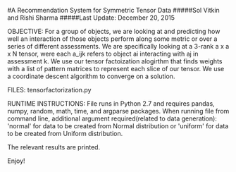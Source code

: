 #A Recommendation System for Symmetric Tensor Data 
#####Sol Vitkin and Rishi Sharma 
#####Last Update: December 20, 2015 


OBJECTIVE: For a group of objects, we are looking at and predicting how well an interaction of those objects perform along some metric or over a series of different assessments. We are specifically looking at a 3-rank a x a x N tensor, were each a_ijk refers to object ai interacting with aj in assessment k. We use our tensor factoization alogirthm that finds weights with a list of pattern matrices to represent each slice of our tensor. We use a coordinate descent algorithm to converge on a solution. 

FILES: tensorfactorization.py

RUNTIME INSTRUCTIONS: File runs in Python 2.7 and requires pandas, numpy, random, math, time, and argparse packages. When running file from command line, additional argument required(related to data generation): 'normal' for data to be created from Normal distribution or 'uniform' for data to be created from Uniform distribution.

The relevant results are printed. 


Enjoy!
